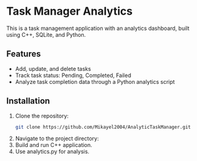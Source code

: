# Task Manager Analytics

This is a task management application with an analytics dashboard, built using C++, SQLite, and Python.

## Features

- Add, update, and delete tasks
- Track task status: Pending, Completed, Failed
- Analyze task completion data through a Python analytics script

## Installation

1. Clone the repository:
   ```bash
   git clone https://github.com/Mikayel2004/AnalyticTaskManager.git
2. Navigate to the project directory:
3. Build and run C++ application.
4. Use analytics.py for analysis.

